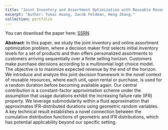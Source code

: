 ```yaml
---
title: "Joint Inventory and Assortment Optimization with Reusable Resources"
excerpt: "Author: Yukai Huang, Jacob Feldman, Heng Zhang."
collection: portfolio
---
```

You can download the paper here: [SSRN](https://papers.ssrn.com/sol3/papers.cfm?abstract_id=5015696)


**Abstract**: In this paper, we study the joint inventory and online assortment optimization problem, where a decision maker first selects initial inventory levels for a set of products and then offers personalized assortments to customers arriving sequentially over a finite selling horizon. Customers make purchase decisions according to a multinomial logit choice model. The objective is to maximize expected revenue by the end of the horizon. We introduce and analyze this joint decision framework in the novel context of reusable resources, where each unit, upon rental or purchase, is used for a random duration before becoming available again. Our central contribution is a constant-factor approximation scheme under the assumption that usage durations exhibit the increasing failure rate (IFR) property. We leverage submodularity within a fluid approximation that approximates IFR-distributed durations using geometric random variables. A key technical result establishes a novel connection between the cumulative distribution functions of geometric and IFR distributions, which has potential applicability beyond our specific setting.

